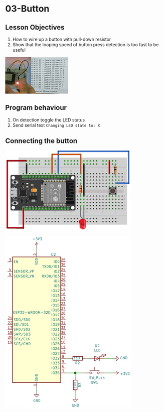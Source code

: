 # 03-Button

## Lesson Objectives
1. How to wire up a button with pull-down resistor
2. Show that the looping speed of button press detection is too fast to be useful

<a href="button-press.gif"><img src="button-press.gif" width="200"></a>

## Program behaviour

1. On detection toggle the LED status
2. Send serial text `Changing LED state to: X`

## Connecting the button

<a href="mcu-ws-fz-led-button.png"><img src="mcu-ws-fz-led-button.png" width="400"></a>

<a href="kicad-button-led.png"><img src="kicad-button-led.png" width="400"></a>